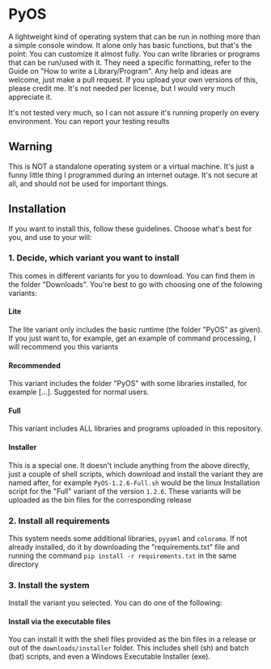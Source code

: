 # PyOS

A lightweight kind of operating system that can be run in nothing more than a simple console window. It alone only has basic functions, but that's the point: You can customize it almost fully. You can write libraries or programs that can be run/used with it. They need a specific formatting, refer to the Guide on "How to write a Library/Program". Any help and ideas are welcome, just make a pull request. If you upload your own versions of this, please credit me. It's not needed per license, but I would very much appreciate it.

It's not tested very much, so I can not assure it's running properly on every environment. You can report your testing results

## Warning
This is NOT a standalone operating system or a virtual machine. It's just a funny little thing I programmed during an internet outage. It's not secure at all, and should not be used for important things.

## Installation
If you want to install this, follow these guidelines. Choose what's best for you, and use to your will:

### 1. Decide, which variant you want to install
This comes in different variants for you to download. You can find them in the folder "Downloads". You're best to go with choosing one of the folowing variants:

#### Lite
The lite variant only includes the basic runtime (the folder "PyOS" as given). If you just want to, for example, get an example of command processing, I will recommend you this variants

#### Recommended
This variant includes the folder "PyOS" with some libraries installed, for example [...]. Suggested for normal users.

#### Full
This variant includes ALL libraries and programs uploaded in this repository.

#### Installer
This is a special one. It doesn't include anything from the above directly, just a couple of shell scripts, which download and install the variant they are named after, for example `PyOS-1.2.6-Full.sh` would be the linux Installation script for the "Full" variant of the version `1.2.6`. These variants will be uploaded as the bin files for the corresponding release

### 2. Install all requirements
This system needs some additional libraries, `pyyaml` and `colorama`. If not already installed, do it by downloading the "requirements.txt" file and running the command `pip install -r requirements.txt` in the same directory

### 3. Install the system
Install the variant you selected. You can do one of the following:

#### Install via the executable files
You can install it with the shell files provided as the bin files in a release or out of the `downloads/installer` folder.
This includes shell (sh) and batch (bat) scripts, and even a Windows Executable Installer (exe).